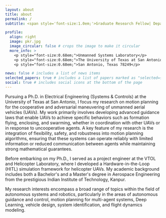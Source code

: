 ```yaml
---
layout: about
title: about
permalink: /
subtitle: <span style='font-size:1.0em;'>Graduate Research Fellow| Department of Electrical Engineering</span>

profile:
  align: right
  image: pkr.jpg
  image_circular: false # crops the image to make it circular
  more_info: >
    <p style="font-size:0.68em;">Unmanned Systems Laboratory</p>
    <p style="font-size:0.68em;">The University of Texas at San Antonio</p>
    <p style="font-size:0.68em;">San Antonio, Texas 78249</p>

news: false # includes a list of news items
selected_papers: true # includes a list of papers marked as "selected={true}"
social: true # includes social icons at the bottom of the page
---
```


<p>Pursuing a Ph.D. in Electrical Engineering (Systems & Controls) at the University of Texas at San Antonio, I focus my research on motion planning for the cooperative and adversarial maneuvering of unmanned aerial vehicles (UAVs). My work primarily involves developing advanced guidance laws that enable UAVs to achieve specific behaviors such as formation flying, enclosing, and swarming, whether in coordination with other UAVs or in response to uncooperative agents. A key feature of my research is the integration of flexibility, safety, and robustness into motion planning algorithms, ensuring that these systems can operate reliably with limited information or reduced communication between agents while maintaining strong mathematical guarantees. </p>
<p>Before embarking on my Ph.D., I served as a project engineer at the VTOL and Helicopter Laboratory, where I developed a Hardware-in-the-Loop (HITL) simulation framework for helicopter UAVs. My academic background includes both a Bachelor's and a Master's degree in Aerospace Engineering from the prestigious Indian Institute of Technology, Kanpur.  </p> 
<p>My research interests encompass a broad range of topics within the field of autonomous systems and robotics, particularly in the areas of autonomous guidance and control, motion planning for multi-agent systems, Deep Learning, vehicle design, system identification, and flight dynamics modeling.</p>
